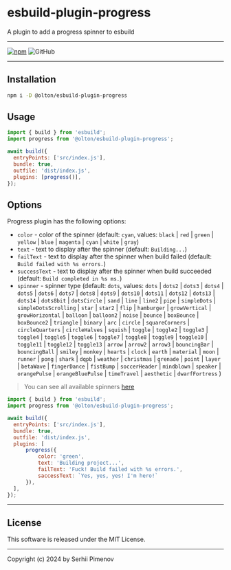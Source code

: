 # esbuild-plugin-progress

A plugin to add a progress spinner to esbuild

---

[![npm](https://img.shields.io/npm/v/@olton/esbuild-plugin-progress)](https://www.npmjs.com/package/@olton/esbuild-plugin-progress)
![GitHub](https://img.shields.io/github/license/olton/esbuild-plugin-progress)

---

## Installation
```bash
npm i -D @olton/esbuild-plugin-progress
```

## Usage
```js
import { build } from 'esbuild';
import progress from '@olton/esbuild-plugin-progress';

await build({
  entryPoints: ['src/index.js'],
  bundle: true,
  outfile: 'dist/index.js',
  plugins: [progress()],
});

```

## Options
Progress plugin has the following options:
- `color` - color of the spinner (default: `cyan`, values: `black` | `red` | `green` | `yellow` | `blue` | `magenta` | `cyan` | `white` | `gray`)
- `text` - text to display after the spinner (default: `Building...`)
- `failText` - text to display after the spinner when build failed (default: `Build failed with %s errors.`)
- `successText` - text to display after the spinner when build succeeded (default: `Build completed in %s ms.`)
- `spinner` - spinner type (default: `dots`, values: `dots` | `dots2` | `dots3` | `dots4` | `dots5` | `dots6` | `dots7` | `dots8` | `dots9` | `dots10` | `dots11` | `dots12` | `dots13` | `dots14` | `dots8bit` | `dotsCircle` | `sand` | `line` | `line2` | `pipe` | `simpleDots` | `simpleDotsScrolling` | `star` | `star2` | `flip` | `hamburger` | `growVertical` | `growHorizontal` | `balloon` | `balloon2` | `noise` | `bounce` | `boxBounce` | `boxBounce2` | `triangle` | `binary` | `arc` | `circle` | `squareCorners` | `circleQuarters` | `circleHalves` | `squish` | `toggle` | `toggle2` | `toggle3` | `toggle4` | `toggle5` | `toggle6` | `toggle7` | `toggle8` | `toggle9` | `toggle10` | `toggle11` | `toggle12` | `toggle13` | `arrow` | `arrow2` | `arrow3` | `bouncingBar` | `bouncingBall` | `smiley` | `monkey` | `hearts` | `clock` | `earth` | `material` | `moon` | `runner` | `pong` | `shark` | `dqpb` | `weather` | `christmas` | `grenade` | `point` | `layer` | `betaWave` | `fingerDance` | `fistBump` | `soccerHeader` | `mindblown` | `speaker` | `orangePulse` | `orangeBluePulse` | `timeTravel` | `aesthetic` | `dwarfFortress` )

> You can see all available spinners [here](https://github.com/sindresorhus/cli-spinners/blob/main/spinners.json)

```js
import { build } from 'esbuild';
import progress from '@olton/esbuild-plugin-progress';

await build({
  entryPoints: ['src/index.js'],
  bundle: true,
  outfile: 'dist/index.js',
  plugins: [
      progress({
          color: 'green',
          text: 'Building project...',
          failText: 'Fuck! Build failed with %s errors.',
          saccessText: `Yes, yes, yes! I'm hero!` 
      }),
  ],
});
```

---

## License
This software is released under the MIT License.

---

Copyright (c) 2024 by Serhii Pimenov
